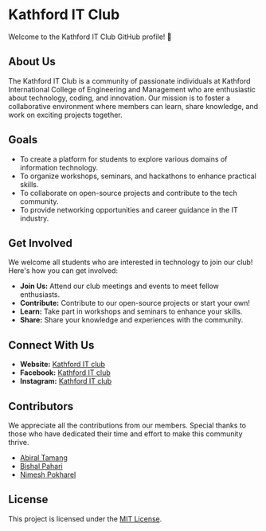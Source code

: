 # Kathford IT Club

Welcome to the Kathford IT Club GitHub profile! 🚀

## About Us

The Kathford IT Club is a community of passionate individuals at Kathford International College of Engineering and Management who are enthusiastic about technology, coding, and innovation. Our mission is to foster a collaborative environment where members can learn, share knowledge, and work on exciting projects together.

## Goals

- To create a platform for students to explore various domains of information technology.
- To organize workshops, seminars, and hackathons to enhance practical skills.
- To collaborate on open-source projects and contribute to the tech community.
- To provide networking opportunities and career guidance in the IT industry.

## Get Involved

We welcome all students who are interested in technology to join our club! Here's how you can get involved:

- **Join Us:** Attend our club meetings and events to meet fellow enthusiasts.
- **Contribute:** Contribute to our open-source projects or start your own!
- **Learn:** Take part in workshops and seminars to enhance your skills.
- **Share:** Share your knowledge and experiences with the community.

## Connect With Us

- **Website:** [Kathford IT club](https://www.example.com)
- **Facebook:**  [Kathford IT club](https://www.facebook.com/people/kathforditclub/61554820927866/)
- **Instagram:**  [Kathford IT club](https://www.instagram.com/kathforditclub/)


## Contributors

We appreciate all the contributions from our members. Special thanks to those who have dedicated their time and effort to make this community thrive.

- [Abiral Tamang](https://github.com/abiraltamang)
- [Bishal Pahari](https://github.com/Bishal-Pahari)
- [Nimesh Pokharel](https://github.com/nimeshpokhrel)

## License

This project is licensed under the [MIT License](LICENSE).
